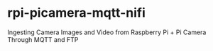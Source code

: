 # rpi-picamera-mqtt-nifi
Ingesting Camera Images and Video from Raspberry Pi + Pi Camera Through MQTT and FTP
